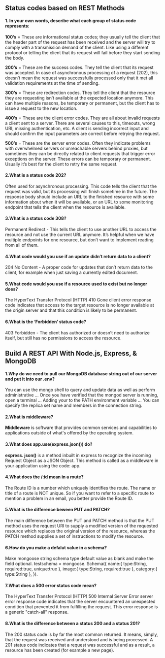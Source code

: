 ## Status codes based on REST Methods

#### 1. In your own words, describe what each group of status code represents:
**100’s** = These are informational status codes; they usually tell the client that the header part of the request has been received and the server will try to comply with a transmission demand of the client. Like using a different protocol or telling the client that its request will fail before they start sending the body.

**200’s** = These are the success codes. They tell the client that its request was accepted. In case of asynchronous processing of a request (202), this doesn’t mean the request was successfully processed only that it met all validation requirements at the time of sending.

**300’s** = These are redirection codes. They tell the client that the resource they are requesting isn’t available at the expected location anymore. This can have multiple reasons, be temporary or permanent, but the client has to issue a request to the new location.

**400’s** = These are the client error codes. They are all about invalid requests a client sent to a server. There are several causes to this, timeouts, wrong URI, missing authentication, etc. A client is sending incorrect input and should confirm the input parameters are correct before retrying the request.

**500’s** = These are the server error codes. Often they indicate problems with overwhelmed servers or unreachable servers behind proxies, but sometimes they can be directly related to client requests that trigger error exceptions on the server. These errors can be temporary or permanent. Usually it’s best for the client to retry the same request.

#### 2.What is a status code 202?
Often used for asynchronous processing. This code tells the client that the request was valid, but its processing will finish sometime in the future. The response body should include an URL to the finished resource with some information about when it will be available, or an URL to some monitoring endpoint that tells the client when the resource is available.


#### 3.What is a status code 308?
Permanent Redirect - This tells the client to use another URL to access the resource and not use the current URL anymore. It’s helpful when we have multiple endpoints for one resource, but don’t want to implement reading from all of them.


#### 4.What code would you use if an update didn’t return data to a client?
204 No Content - A proper code for updates that don’t return data to the client, for example when just saving a currently edited document.


#### 5.What code would you use if a resource used to exist but no longer does?
The HyperText Transfer Protocol (HTTP) 410 Gone client error response code indicates that access to the target resource is no longer available at the origin server and that this condition is likely to be permanent.


#### 6.What is the ‘Forbidden’ status code?
403 Forbidden - The client has authorized or doesn’t need to authorize itself, but still has no permissions to access the resource.

## Build A REST API With Node.js, Express, & MongoDB 

#### 1.Why do we need to pull our MongoDB database string out of our server and put it into our .env?
You can use the mongo shell to query and update data as well as perform administrative ... Once you have verified that the mongod server is running, open a terminal ... Adding your to the PATH environment variable ... You can specify the replica set name and members in the connection string.

#### 2.What is middleware?
**Middleware** is software that provides common services and capabilities to applications outside of what's offered by the operating system.

#### 3.What does app.use(express.json()) do?
**express. json()** is a method inbuilt in express to recognize the incoming Request Object as a JSON Object. This method is called as a middleware in your application using the code: app.

#### 4.What does the /:id mean in a route?
The Route ID is a number which uniquely identifies the route. The name or title of a route is NOT unique. So if you want to refer to a specific route to mention a problem in an email, you better provide the Route ID.


#### 5.What is the difference beween PUT and PATCH?
The main difference between the PUT and PATCH method is that the PUT method uses the request URI to supply a modified version of the requested resource which replaces the original version of the resource, whereas the PATCH method supplies a set of instructions to modify the resource.

#### 6.How do you make a defalut value in a schema?
Make mongoose string schema type default value as blank and make the field optional. testschema = mongoose. Schema({ name:{ type:String, required:true, unique:true }, image:{ type:String, required:true }, category:{ type:String }, }).

#### 7.What does a 500 error status code mean?
The HyperText Transfer Protocol (HTTP) 500 Internal Server Error server error response code indicates that the server encountered an unexpected condition that prevented it from fulfilling the request. This error response is a generic "catch-all" response.

#### 8.What is the difference between a status 200 and a status 201?
The 200 status code is by far the most common returned. It means, simply, that the request was received and understood and is being processed. A 201 status code indicates that a request was successful and as a result, a resource has been created (for example a new page).